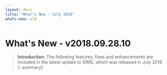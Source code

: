 ```yaml
---
layout: docs
title: "What's New - July 2018"
whats-new: old
---
```

# What's New - v2018.09.28.10

> **Introduction:** The following features, fixes and enhancements are included in the latest update to SIMS, which was released in July 2018
{:.summary}

